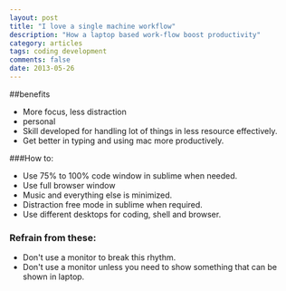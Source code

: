 ```yaml
---
layout: post
title: "I love a single machine workflow"
description: "How a laptop based work-flow boost productivity"
category: articles
tags: coding development
comments: false
date: 2013-05-26
---
```


##benefits

- More focus, less distraction
- personal
- Skill developed for handling lot of things in less resource effectively.
- Get better in typing and using mac more productively.


###How to:

- Use 75% to 100% code window in sublime when needed.
- Use full browser window 
- Music and everything else is minimized. 
- Distraction free mode in sublime when required. 
- Use different desktops for coding, shell and browser.

### Refrain from these:

- Don't use a monitor to break this rhythm.
- Don't use a monitor unless you need to show something that can be shown in laptop.


